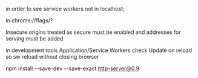 in order to see service workers not in localhost:

in chrome://flags/?

Insecure origins treated as secure must be enabled
and addresses for serving must be added

in development tools Application/Service Workers check Update on reload so sw reload without closing browser

npm install --save-dev --save-exact http-server@0.9






